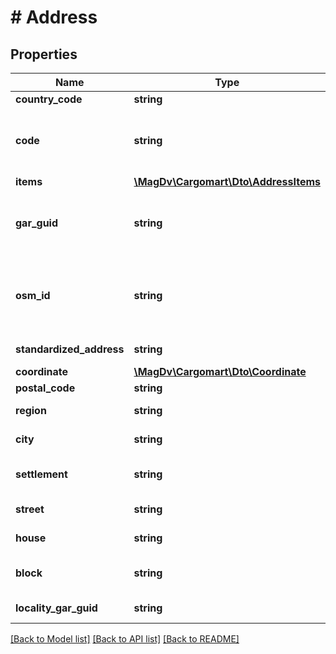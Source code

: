 # # Address

## Properties

Name | Type | Description | Notes
------------ | ------------- | ------------- | -------------
**country_code** | **string** | alpha3-код страны. |
**code** | **string** | КЛАДР код адреса c префиксом кода страны (например, для России префикс 001) |
**items** | [**\MagDv\Cargomart\Dto\AddressItems**](AddressItems.md) |  | [optional]
**gar_guid** | **string** | Идентификатор ГАР конкретного адреса с точностью до дома. Обязателен при countryCode&#x3D;RUS. | [optional]
**osm_id** | **string** | Идентификатор OpenStreetMap конкретного адреса с точностью до дома. Обязателен при countryCode&#x3D;BLR. | [optional]
**standardized_address** | **string** | Стандартизированный адрес одной строкой | [optional]
**coordinate** | [**\MagDv\Cargomart\Dto\Coordinate**](Coordinate.md) | Координаты адреса | [optional]
**postal_code** | **string** | Индекс | [optional]
**region** | **string** | @deprecated в пользу items.region. Регион | [optional]
**city** | **string** | @deprecated в пользу items.city. Город | [optional]
**settlement** | **string** | @deprecated в пользу items.settlement. Населённый пункт | [optional]
**street** | **string** | @deprecated в пользу items.street. Улица | [optional]
**house** | **string** | @deprecated в пользу items.house. Дом | [optional]
**block** | **string** | @deprecated в пользу items.block. Корпус/строение | [optional]
**locality_gar_guid** | **string** | @deprecated в пользу items.getGarGuids | [optional]

[[Back to Model list]](../../README.md#models) [[Back to API list]](../../README.md#endpoints) [[Back to README]](../../README.md)
